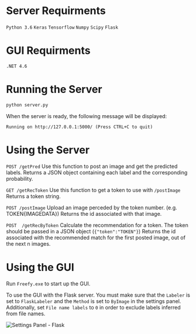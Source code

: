 # Server Requirments

```Python 3.6```
```Keras```
```Tensorflow```
```Numpy```
```Scipy```
```Flask```

# GUI Requirments

```.NET 4.6```

# Running the Server

```sh
python server.py
```

When the server is ready, the following message will be displayed:

```Running on http://127.0.0.1:5000/ (Press CTRL+C to quit)```

# Using the Server

```POST /getPred``` Use this function to post an image and get the predicted labels.
Returns a JSON object containing each label and the corresponding probability.

```GET /getRecToken``` Use this function to get a token to use with ```/postImage```
Returns a token string.

```POST /postImage``` Upload an image perceded by the token number. (e.g. TOKEN{IMAGEDATA})
Returns the id associated with that image.

```POST  /getRecByToken``` Calculate the recommendation for a token. The token should be passed in a JSON object (```{"token":"TOKEN"}```)
Returns the id associated with the recommended match for the first posted image, out of the next n images.

# Using the GUI

Run ```Freefy.exe``` to start up the GUI.

To use the GUI with the Flask server. You must make sure that the ```Labeler``` is set to ```FlaskLabeler``` and the ```Method``` is set to ```ByImage``` in the settings panel. Additionally, set ```File name labels``` to ```0``` in order to exclude labels inferred from file names.

![Settings Panel - Flask](/settings_flask.png "Settings Panel")